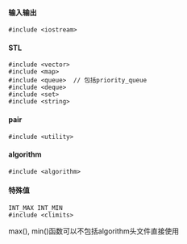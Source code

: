 
#### 输入输出
```
#include <iostream>
```

#### STL
```
#include <vector>
#include <map>
#include <queue>  // 包括priority_queue
#include <deque>
#include <set>
#include <string>
```

#### pair
```
#include <utility>
```

#### algorithm
```
#include <algorithm>
```

#### 特殊值
```
INT_MAX INT_MIN
#include <climits>
```

max(), min()函数可以不包括algorithm头文件直接使用